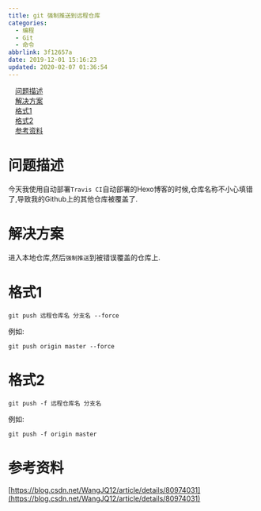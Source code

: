 ```yaml
---
title: git 强制推送到远程仓库
categories:
  - 编程
  - Git
  - 命令
abbrlink: 3f12657a
date: 2019-12-01 15:16:23
updated: 2020-02-07 01:36:54
---
```

<div id='my_toc'><a href="/blog/3f12657a/#问题描述" class="header_1">问题描述</a>&nbsp;<br><a href="/blog/3f12657a/#解决方案" class="header_1">解决方案</a>&nbsp;<br><a href="/blog/3f12657a/#格式1" class="header_1">格式1</a>&nbsp;<br><a href="/blog/3f12657a/#格式2" class="header_1">格式2</a>&nbsp;<br><a href="/blog/3f12657a/#参考资料" class="header_1">参考资料</a>&nbsp;<br></div>
<style>.header_1{margin-left: 1em;}.header_2{margin-left: 2em;}.header_3{margin-left: 3em;}.header_4{margin-left: 4em;}.header_5{margin-left: 5em;}.header_6{margin-left: 6em;}</style>
<!--more-->
<script>if (navigator.platform.search('arm')==-1){document.getElementById('my_toc').style.display = 'none';}var e,p = document.getElementsByTagName('p');while (p.length>0) {e = p[0];e.parentElement.removeChild(e);}</script>

<!--end-->
# 问题描述
今天我使用自动部署`Travis CI`自动部署的Hexo博客的时候,仓库名称不小心填错了,导致我的Github上的其他仓库被覆盖了.
# 解决方案
进入本地仓库,然后`强制推送`到被错误覆盖的仓库上.
# 格式1
```shell
git push 远程仓库名 分支名 --force
```
例如:
```shell
git push origin master --force
```
# 格式2
```shell
git push -f 远程仓库名 分支名
```
例如:
```shell
git push -f origin master
```
# 参考资料
[https://blog.csdn.net/WangJQ12/article/details/80974031](https://blog.csdn.net/WangJQ12/article/details/80974031)
